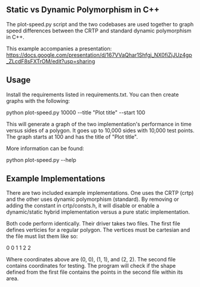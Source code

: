 Static vs Dynamic Polymorphism in C++
--------------------------------------

The plot-speed.py script and the two codebases are used together to graph
speed differences between the CRTP and standard dynamic polymorphism in C++.

This example accompanies a presentation:
  https://docs.google.com/presentation/d/167VVaQhar1Shfgj_NX0fiZjJUz4gp_ZLcdF8sFXTrOM/edit?usp=sharing

Usage
-----

Install the requirements listed in requirements.txt. You can then create graphs
with the following:

  python plot-speed.py 10000 --title "Plot title" --start 100

This will generate a graph of the two implementation's performance in time versus
sides of a polygon. It goes up to 10,000 sides with 10,000 test points. The graph
starts at 100 and has the title of "Plot title".

More information can be found:

  python plot-speed.py --help

Example Implementations
-----------------------

There are two included example implementations. One uses the CRTP (crtp) and the
other uses dynamic polymorphism (standard). By removing or adding the constant 
in crtp/consts.h, it will disable or enable a dynamic/static hybrid implementation versus
a pure static implementation.

Both code perform identically. Their driver takes two files. The first file
defines verticies for a regular polygon. The vertices must be cartesian and the
file must list them like so:

  0 0
  1 1
  2 2

Where coordinates above are (0, 0), (1, 1), and (2, 2). The second file contains
coordinates for testing. The program will check if the shape defined from the first
file contains the points in the second file within its area.

